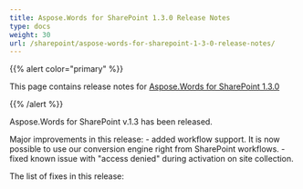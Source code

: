 ```yaml
---
title: Aspose.Words for SharePoint 1.3.0 Release Notes
type: docs
weight: 30
url: /sharepoint/aspose-words-for-sharepoint-1-3-0-release-notes/
---
```


{{% alert color="primary" %}} 

This page contains release notes for [Aspose.Words for SharePoint 1.3.0](http://www.aspose.com/downloads/words/sharepoint/new-releases/aspose.words-for-sharepoint-1.3.0/)

{{% /alert %}} 

Aspose.Words for SharePoint v.1.3 has been released.

Major improvements in this release: - added workflow support. It is now possible to use our conversion engine right from SharePoint workflows. - fixed known issue with "access denied" during activation on site collection.

The list of fixes in this release:
